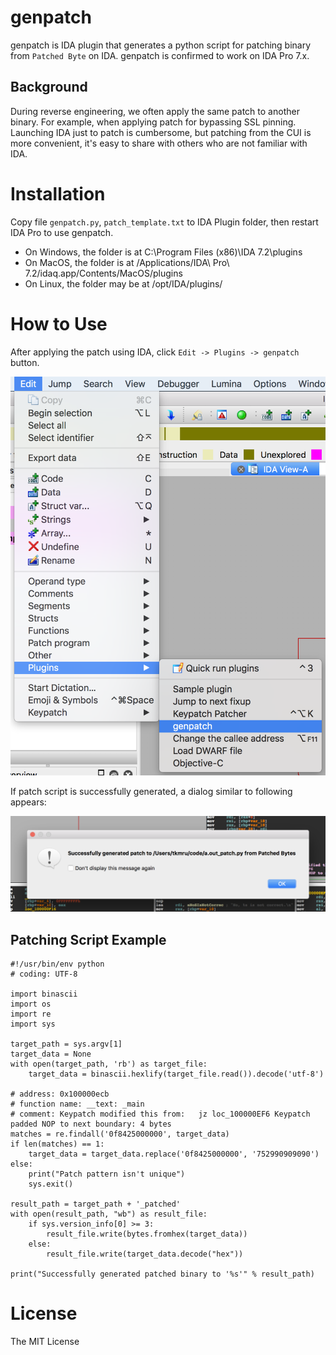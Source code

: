 # genpatch
genpatch is IDA plugin that generates a python script for patching binary from `Patched Byte` on IDA.
genpatch is confirmed to work on IDA Pro 7.x.

## Background
During reverse engineering, we often apply the same patch to another binary. For example, when applying patch for bypassing SSL pinning. Launching IDA just to patch is cumbersome, but patching from the CUI is more convenient, it's easy to share with others who are not familiar with IDA.

# Installation
Copy file `genpatch.py`, `patch_template.txt` to IDA Plugin folder, then restart IDA Pro to use genpatch.

- On Windows, the folder is at C:\Program Files (x86)\IDA 7.2\plugins
- On MacOS, the folder is at /Applications/IDA\ Pro\ 7.2/idaq.app/Contents/MacOS/plugins
- On Linux, the folder may be at /opt/IDA/plugins/

# How to Use
After applying the patch using IDA, click `Edit -> Plugins -> genpatch` button.

![usage](./screenshots/usage.png)

If patch script is successfully generated, a dialog similar to following appears:

![dialog](./screenshots/dialog.png)

## Patching Script Example

```
#!/usr/bin/env python
# coding: UTF-8

import binascii
import os
import re
import sys

target_path = sys.argv[1]
target_data = None
with open(target_path, 'rb') as target_file:
    target_data = binascii.hexlify(target_file.read()).decode('utf-8')

# address: 0x100000ecb
# function name: __text: _main
# comment: Keypatch modified this from:   jz loc_100000EF6 Keypatch padded NOP to next boundary: 4 bytes
matches = re.findall('0f8425000000', target_data)
if len(matches) == 1:
    target_data = target_data.replace('0f8425000000', '752990909090')
else:
    print("Patch pattern isn't unique")
    sys.exit()

result_path = target_path + '_patched'
with open(result_path, "wb") as result_file:
    if sys.version_info[0] >= 3:
        result_file.write(bytes.fromhex(target_data))
    else:
        result_file.write(target_data.decode("hex"))

print("Successfully generated patched binary to '%s'" % result_path)
```

# License
The MIT License
